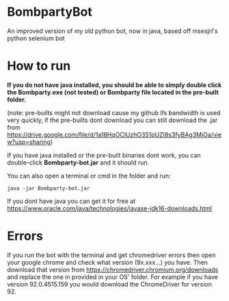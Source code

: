 # BombpartyBot
An improved version of my old python bot, now in java, based off msesjrl's python selenium bot

# How to run
**If you do not have java installed, you should be able to simply double click the Bombparty.exe (not tested) or Bombparty file located in the pre-built folder.**

(note: pre-builts might not download cause my github lfs bandwidth is used very quickly, if the pre-builts dont download you can still download the .jar from https://drive.google.com/file/d/1a18HqOClUzhO351pUZI8s3fyBAg3MjOa/view?usp=sharing)

If you have java installed or the pre-built binaries dont work, you can double-click **Bombparty-bot.jar** and it should run.

You can also open a terminal or cmd in the folder and run:
```
java -jar Bombparty-bot.jar
```

If you dont have java you can get it for free at https://www.oracle.com/java/technologies/javase-jdk16-downloads.html

# Errors
If you run the bot with the terminal and get chromedriver errors then open your google chrome and check what version (9x.xxx...) you have. Then download that version from https://chromedriver.chromium.org/downloads and replace the one in provided in your OS' folder. For example if you have version 92.0.4515.159 you would download the ChromeDriver for version 92.
